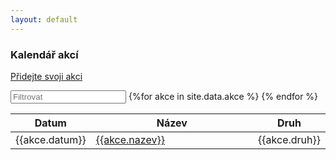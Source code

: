 ```yaml
---
layout: default
---
```


<div id="blue">
    <div class="container">
        <div class="row">
            <h3>Kalendář akcí</h3>
        </div>
    </div>
</div>
<div id="entry-list" class="container mt">
    <div class="row" style="margin-bottom:10px;">
        <p><a href="https://goo.gl/forms/q9Loj8bRYuJcPclD3">Přidejte svoji akci</a></p>
        <input class="search form-control" placeholder="Filtrovat" type="text">
        <table>
            <thead>
                <tr>
                    <th style="width: 20%">Datum</th>
                    <th style="width: 60%">Název</th>
                    <th>Druh</th>
                </tr>
            </thead>
            <tbody class="list">
                {%for akce in site.data.akce %}
                <tr>
                    <td class="datum">{{akce.datum}}</td>
                    <td class="nazev">
                        <a href="{{akce.url}}">{{akce.nazev}}</a>
                    </td>
                    <td class="druh">{{akce.druh}}</td>
                </tr>
                {% endfor %}
            </tbody>
        </table>
    </div>
</div>
<script type="text/javascript">

var options = {
  valueNames: ['datum', 'nazev', 'druh']
};
var entryList = new List('entry-list', options);

</script>